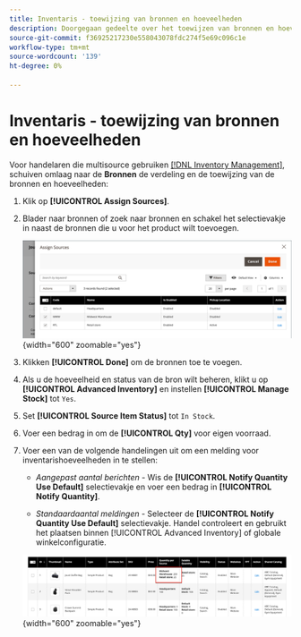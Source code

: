 ```yaml
---
title: Inventaris - toewijzing van bronnen en hoeveelheden
description: Doorgegaan gedeelte over het toewijzen van bronnen en hoeveelheden bij het maken van catalogusproducten.
source-git-commit: f36925217230e558043078fdc274f5e69c096c1e
workflow-type: tm+mt
source-wordcount: '139'
ht-degree: 0%

---
```


# Inventaris - toewijzing van bronnen en hoeveelheden

Voor handelaren die multisource gebruiken [[!DNL Inventory Management]](../inventory-management/introduction.md), schuiven omlaag naar de **Bronnen** de verdeling en de toewijzing van de bronnen en hoeveelheden:

1. Klik op **[!UICONTROL Assign Sources]**.

1. Blader naar bronnen of zoek naar bronnen en schakel het selectievakje in naast de bronnen die u voor het product wilt toevoegen.

   ![Bronnen aan het product toewijzen](../catalog/assets/inventory-product-assign-sources.png){width="600" zoomable="yes"}

1. Klikken **[!UICONTROL Done]** om de bronnen toe te voegen.

1. Als u de hoeveelheid en status van de bron wilt beheren, klikt u op **[!UICONTROL Advanced Inventory]** en instellen **[!UICONTROL Manage Stock]** tot `Yes`.

1. Set **[!UICONTROL Source Item Status]** tot `In Stock`.

1. Voer een bedrag in om de **[!UICONTROL Qty]** voor eigen voorraad.

1. Voer een van de volgende handelingen uit om een melding voor inventarishoeveelheden in te stellen:

   - _Aangepast aantal berichten_ - Wis de **[!UICONTROL Notify Quantity Use Default]** selectievakje en voer een bedrag in **[!UICONTROL Notify Quantity]**.

   - _Standaardaantal meldingen_ - Selecteer de **[!UICONTROL Notify Quantity Use Default]** selectievakje. Handel controleert en gebruikt het plaatsen binnen [!UICONTROL Advanced Inventory] of globale winkelconfiguratie.

   ![Producthoeveelheden per bron bijwerken](../catalog/assets/inventory-product-quantity.png){width="600" zoomable="yes"}
